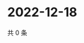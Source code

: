 # 2022-12-18

共 0 条

<!-- BEGIN WEIBO -->
<!-- 最后更新时间 Sun Dec 18 2022 03:10:25 GMT+0800 (China Standard Time) -->

<!-- END WEIBO -->
